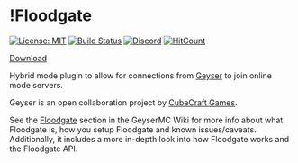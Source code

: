 # !Floodgate

[![License: MIT](https://img.shields.io/badge/license-MIT-blue.svg)](LICENSE)
[![Build Status](https://ci.opencollab.dev/job/GeyserMC/job/Floodgate/job/master/badge/icon)](https://ci.opencollab.dev/job/GeyserMC/job/Floodgate/job/master/)
[![Discord](https://img.shields.io/discord/613163671870242838.svg?color=%237289da&label=discord)](http://discord.geysermc.org/)
[![HitCount](https://hits.dwyl.com/GeyserMC/Floodgate.svg)](http://hits.dwyl.com/GeyserMC/Floodgate)

[Download](https://ci.opencollab.dev/job/GeyserMC/job/Floodgate/job/master/)

Hybrid mode plugin to allow for connections from [Geyser](https://github.com/GeyserMC/Geyser) to join online mode servers.

Geyser is an open collaboration project by [CubeCraft Games](https://cubecraft.net).

See the [Floodgate](https://wiki.geysermc.org/floodgate/) section in the GeyserMC Wiki for more info about what Floodgate is, how you setup Floodgate and known issues/caveats. Additionally, it includes a more in-depth look into how Floodgate works and the Floodgate API.
